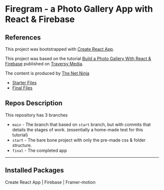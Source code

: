 # Firegram - a Photo Gallery App with React & Firebase

## References

This project was bootstrapped with [Create React App](https://github.com/facebook/create-react-app).

This project was based on the tutorial [Build a Photo Gallery With React & Firebase](https://www.youtube.com/watch?v=vUe91uOx7R0) published on [Traversy Media](https://www.youtube.com/channel/UC29ju8bIPH5as8OGnQzwJyA).

The content is produced by [The Net Ninja](https://www.youtube.com/channel/UCW5YeuERMmlnqo4oq8vwUpg)

- [Starter Files](https://www.youtube.com/redirect?event=video_description&redir_token=QUFFLUhqbl8xR0R2clE1SnBhQl96ZzlJcmpjdXh0UXN3QXxBQ3Jtc0tsQzdFNzdXM3RPa0xySDAyYjlEMGtZR1BTZWotR3ZfdEdMTlNrVHdXTkViUDVxNU9RcmFhdXpXOTZWUUVRSkpxNE9PS2o4X25BMmlpUEwzeUZTVEhUeGdDRHpMWkZPaWRoZTd5dzMzclRNUW1obG9oSQ&q=https%3A%2F%2Fgithub.com%2Fiamshaunjp%2Ffiregram%2Ftree%2Fstarter-files)
- [Final Files](https://www.youtube.com/redirect?event=video_description&redir_token=QUFFLUhqa1RiOHR1VWI0WE5JNGg3VWM4N1ExaW1vVE1UQXxBQ3Jtc0trbFl4X1pWS0gySkJwU2dpR0RMeklPZEVxSE5fVzhuXzNrZTU0R3dLRnZrOTlUdl9XVHNCQUtCSUF6VFU0WkJyb1FiOTJzVm1KVFBEcVNEY2FQeWRYaUFmQWRObURBUmNNY0JoWE80RWdSVkdmU1pGdw&q=https%3A%2F%2Fgithub.com%2Fiamshaunjp%2Ffiregram%2Ftree%2Ffinal-files)

## Repos Description

This repository has 3 branches

- `main` - The branch that based on `start` branch, but with commits that details the stages of work. (essentially a home-made test for this tutorial)
- `start` - The bare bone project with only the pre-made css & folder structure.
- `final` - The completed app

<hr/>

## Installed Packages

Create React App | Firebase | Framer-motion
